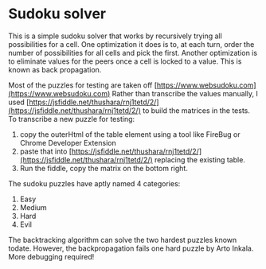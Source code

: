 # Sudoku solver

This is a simple sudoku solver that works by recursively trying all possibilities for a cell.
One optimization it does is to, at each turn, order the number of possibilities for all cells
and pick the first.
Another optimization is to eliminate values for the peers once a cell is locked to a value.
This is known as back propagation.

Most of the puzzles for testing are taken off [https://www.websudoku.com](https://www.websudoku.com)
Rather than transcribe the values manually, I used [https://jsfiddle.net/thushara/rnj1tetd/2/](https://jsfiddle.net/thushara/rnj1tetd/2/) to build the matrices
in the tests.
To transcribe a new puzzle for testing:

1. copy the outerHtml of the table element using a tool like FireBug or Chrome Developer Extension
2. paste that into [https://jsfiddle.net/thushara/rnj1tetd/2/](https://jsfiddle.net/thushara/rnj1tetd/2/) replacing the existing table.
3. Run the fiddle, copy the matrix on the bottom right.

The sudoku puzzles have aptly named 4 categories:

1. Easy
2. Medium
3. Hard
4. Evil

The backtracking algorithm can solve the two hardest puzzles known todate. However, the backpropagation fails one hard puzzle
by Arto Inkala. More debugging required!
